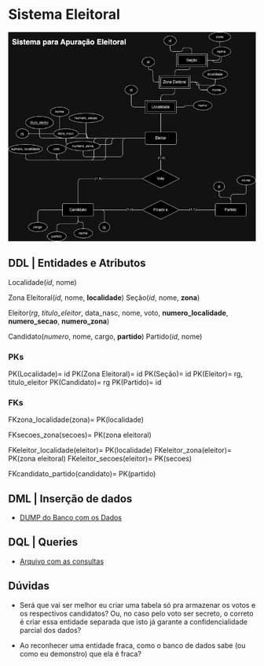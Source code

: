 # Sistema Eleitoral

![der](lab_bd-apuracao_eleitoral.png)

## DDL | Entidades e Atributos

Localidade(_id_, nome)

Zona Eleitoral(_id_, nome, **localidade**)
Seção(_id_, nome, **zona**)

Eleitor(_rg_, *titulo_eleitor*, data_nasc, nome, voto, **numero_localidade**, **numero_secao**, **numero_zona**)

Candidato(_numero_, nome, cargo, **partido**)
Partido(_id_, nome)

### PKs

PK(Localidade)= id
PK(Zona Eleitoral)= id
PK(Seção)= id
PK(Eleitor)= rg, titulo_eleitor
PK(Candidato)= rg
PK(Partido)= id

### FKs

FKzona_localidade(zona)= PK(localidade)

FKsecoes_zona(secoes)= PK(zona eleitoral)

FKeleitor_localidade(eleitor)= PK(localidade)
FKeleitor_zona(eleitor)= PK(zona eleitoral)
FKeleitor_secoes(eleitor)= PK(secoes)

FKcandidato_partido(candidato)= PK(partido)

## DML | Inserção de dados

- [DUMP do Banco com os Dados](./mysql/sistema_eleitoral.sql)

## DQL | Queries

- [Arquivo com as consultas](./mysql/queries.sql)

## Dúvidas

- Será que vai ser melhor eu criar uma tabela só pra armazenar os votos e os respectivos candidatos? Ou, no caso pelo voto ser secreto, o correto é criar essa entidade separada que isto já garante a confidencialidade parcial dos dados?

- Ao reconhecer uma entidade fraca, como o banco de dados sabe (ou como eu demonstro) que ela é fraca?


